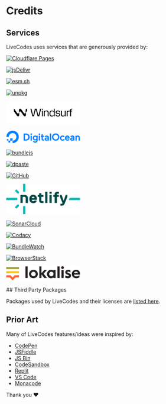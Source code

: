 # Credits

## Services

LiveCodes uses services that are generously provided by:

<div
  style={{
    backgroundColor: '#fff',
    float: 'left',
    display: 'flex',
    flexWrap: 'wrap',
    justifyContent: 'space-evenly',
    alignItems: 'center',
  }}
>
  <p>
    <a href="https://pages.cloudflare.com/" target="_blank" title="Cloudflare Pages">
      <img
        alt="Cloudflare Pages"
        width="200"
        src="/docs/img/credits/cloudflare-pages.svg"
      ></img>
    </a>
  </p>
  <p>
    <a href="https://www.jsdelivr.com/" target="_blank" title="jsDelivr">
      <img
        alt="jsDelivr"
        width="200"
        src="/docs/img/credits/jsdelivr.svg"
      ></img>
    </a>
  </p>
  <p>
    <a href="https://esm.sh/" target="_blank" title="esm.sh">
      <img
        alt="esm.sh"
        width="200"
        src="/docs/img/credits/esm.sh.png"
      ></img>
    </a>
  </p>
  <p>
    <a href="https://unpkg.com/" target="_blank" title="unpkg">
      <img
        alt="unpkg"
        width="200"
        src="/docs/img/credits/unpkg.png"
      ></img>
    </a>
  </p>
  <p>
    <a href="https://windsurf.com/" target="_blank" title="Windsurf">
      <img
        alt="Windsurf"
        width="200"
        src="/docs/img/credits/windsurf.svg"
      ></img>
    </a>
  </p>
  <p>
    <a href="https://m.do.co/c/fb8c00b45b91" target="_blank" title="DigitalOcean">
      <img
        alt="DigitalOcean"
        width="200"
        src="/docs/img/credits/digital-ocean.svg"
      ></img>
    </a>
  </p>
  <p>
    <a href="https://bundlejs.com/" target="_blank" title="bundlejs">
      <img
        alt="bundlejs"
        width="200"
        src="/docs/img/credits/bundlejs.jpg"
      ></img>
    </a>
  </p>
  <p>
    <a href="https://dpaste.com/" target="_blank" title="dpaste">
      <img
        alt="dpaste"
        width="200"
        src="/docs/img/credits/dpaste.png"
      ></img>
    </a>
  </p>
  <p>
    <a href="https://github.com/" target="_blank" title="GitHub">
      <img
        alt="GitHub"
        width="200"
        src="/docs/img/credits/github.png"
      ></img>
    </a>
  </p>
  <p>
    <a href="https://netlify.com/" target="_blank" title="Netlify">
      <img
        alt="Netlify"
        width="200"
        src="/docs/img/credits/netlify.svg"
      ></img>
    </a>
  </p>
  <p>
    <a href="https://www.sonarsource.com/products/sonarcloud/" target="_blank" title="SonarCloud">
      <img
        alt="SonarCloud"
        width="200"
        src="/docs/img/credits/sonarcloud.svg"
      ></img>
    </a>
  </p>
  <p>
    <a href="https://www.codacy.com/" target="_blank" title="Codacy">
      <img
        alt="Codacy"
        width="200"
        src="/docs/img/credits/codacy.svg"
      ></img>
    </a>
  </p>
  <p>
    <a href="https://bundlewatch.io/" target="_blank" title="BundleWatch">
      <img
        alt="BundleWatch"
        width="200"
        src="/docs/img/credits/bundlewatch.svg"
      ></img>
    </a>
  </p>
  <p>
    <a href="https://www.browserstack.com/" target="_blank" title="BrowserStack">
      <img
        alt="BrowserStack"
        width="200"
        src="/docs/img/credits/browserstack.svg"
      ></img>
    </a>
  </p>
  <p>
    <a href="https://lokalise.com/" target="_blank" title="Lokalise">
      <img
        alt="Lokalise"
        width="200"
        src="/docs/img/credits/lokalise.png"
      ></img>
    </a>
  </p>
</div>
<div style={{ clear: 'both' }}></div>
## Third Party Packages

Packages used by LiveCodes and their licenses are [listed here](https://github.com/live-codes/livecodes/blob/develop/vendor-licenses.html.md).

## Prior Art

Many of LiveCodes features/ideas were inspired by:

- [CodePen](https://codepen.io/)
- [JSFiddle](https://jsfiddle.net/)
- [JS Bin](https://jsbin.com/)
- [CodeSandbox](https://codesandbox.io/)
- [Replit](https://replit.com/)
- [VS Code](https://code.visualstudio.com/)
- [Monacode](https://github.com/lukejacksonn/monacode/)

Thank you ❤️